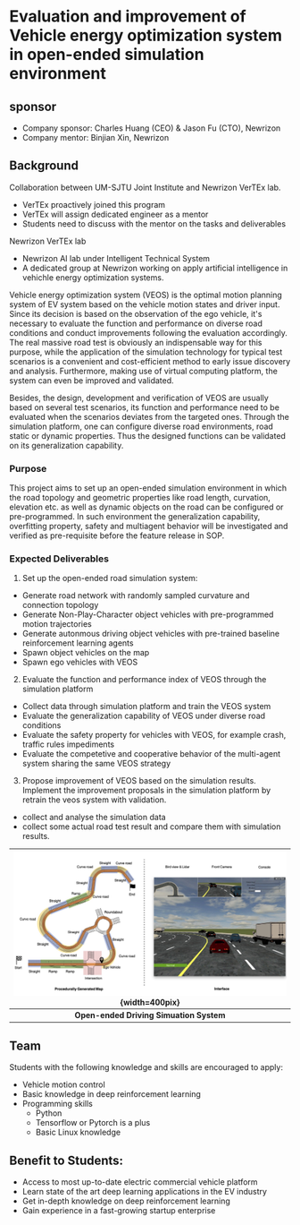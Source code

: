 <!-- pandoc program2-en.md --pdf-engine=xelatex -o program2-en.pdf -V CJKmainfont='Source Han Sans SC' --wrap=preserve -->
<!-- pandoc program2-en.md -o program2-en.docx -V CJKmainfont='Source Han Sans SC' --wrap=preserve --reference-doc='SAMPLE-proposal.docx'y -->
<!-- ---
开放仿真环境下能效优化系统的评估和改进
... -->


<!-- markdownlint-disable-file MD013 -->

# Evaluation and improvement of Vehicle energy optimization system in open-ended simulation environment

## sponsor

- Company sponsor: Charles Huang (CEO) & Jason Fu (CTO), Newrizon
- Company mentor: Binjian Xin, Newrizon


## Background

Collaboration between UM-SJTU Joint Institute and Newrizon VerTEx lab.

- VerTEx proactively joined this program
- VerTEx will assign dedicated engineer as a mentor
- Students need to discuss with the mentor on the tasks and deliverables

Newrizon VerTEx lab
- Newrizon AI lab under Intelligent Technical System
- A dedicated group at Newrizon working on apply artificial intelligence in vehichle energy optimization systems.


Vehicle energy optimization system (VEOS) is the optimal motion planning system of EV system based on the vehicle motion states and driver input. Since its decision is based on the observation of the ego vehicle, it's necessary to evaluate the function and performance on diverse road conditions and conduct improvements following the evaluation accordingly. The real massive road test is obviously an indispensable way for this purpose, while the application of the simulation technology for typical test scenarios is a convenient and cost-efficient method to early issue discovery and analysis. Furthermore, making use of virtual computing platform, the system can even be improved and validated. 

Besides, the design, development and verification of VEOS are usually based on several test scenarios, its function and performance need to be evaluated when the scenarios deviates from the targeted ones. Through the simulation platform, one can configure diverse road environments, road static or dynamic properties. Thus the designed functions can be validated on its generalization capability.

### Purpose 

This project aims to set up an open-ended simulation environment in which the road topology and geometric properties like road length, curvation, elevation etc. as well as dynamic objects on the road can be configured or pre-programmed. In such environment the generalization capability, overfitting property, safety and multiagent behavior will be investigated and verified as pre-requisite before the feature release in SOP.

### Expected Deliverables 

1. Set up the open-ended road simulation system:

- Generate road network with randomly sampled curvature and connection topology
- Generate Non-Play-Character object vehicles with pre-programmed motion trajectories
- Generate autonmous driving object vehicles with pre-trained baseline reinforcement learning agents
- Spawn object vehicles on the map
- Spawn ego vehicles with VEOS
  
2. Evaluate the function and performance index of VEOS through the simulation platform 
- Collect data through simulation platform and train the VEOS system
- Evaluate the generalization capability of VEOS under diverse road conditions
- Evaluate the safety property for vehicles with VEOS, for example crash, traffic rules impediments
- Evaluate the competetive and cooperative behavior of the multi-agent system sharing the same VEOS strategy

3. Propose improvement of VEOS based on the simulation results. Implement the improvement proposals in the simulation platform by retrain the veos system with validation.
- collect and analyse the simulation data
- collect some actual road test result and compare them with simulation results.

|![](fig/panel.jpg){width=400pix}|
|:--:|
|<b>Open-ended Driving Simuation System</b>|


## Team 

Students with the following knowledge and skills are encouraged to apply:
- Vehicle motion control 
- Basic knowledge in deep reinforcement learning
- Programming skills
  - Python
  - Tensorflow or Pytorch is a plus
  - Basic Linux knowledge


## Benefit to Students:

- Access to most up-to-date electric commercial vehicle platform
- Learn state of the art deep learning applications in the EV industry 
- Get in-depth knowledge on deep reinforcement learning
- Gain experience in a fast-growing startup enterprise 
